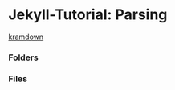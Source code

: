 # Jekyll-Tutorial: Parsing

[kramdown](https://kramdown.gettalong.org/parser/kramdown.html)



### Folders



### Files
